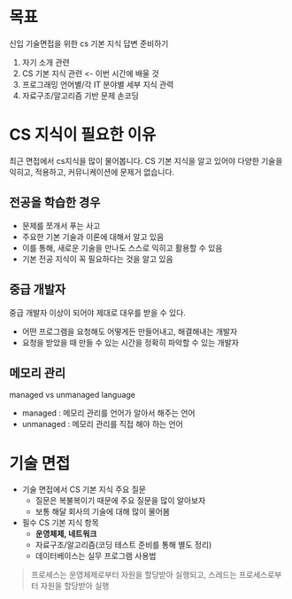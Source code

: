 # 목표

신입 기술면접을 위한 cs 기본 지식 답변 준비하기

1. 자기 소개 관련
2. CS 기본 지식 관련  <- 이번 시간에 배울 것
3. 프로그래밍 언어별/각 IT 분야별 세부 지식 관력
4. 자료구조/알고리즘 기반 문제 손코딩



# CS 지식이 필요한 이유

최근 면접에서 cs지식을 많이 물어봅니다. CS 기본 지식을 알고 있어야 다양한 기술을 익히고, 적용하고, 커뮤니케이션에 문제거 없습니다.

 

## 전공을 학습한 경우

- 문제를 쪼개서 푸는 사고
- 주요한 기본 기술과 이론에 대해서 알고 있음
- 이를 통해, 새로운 기술을 만나도 스스로 익히고 활용할 수 있음
- 기본 전공 지식이 꼭 필요하다는 것을 알고 있음



## 중급 개발자

중급 개발자 이상이 되어야 제대로 대우를 받을 수 있다.

- 어떤 프로그램을 요청해도 어떻게든 만들어내고, 해결해내는 개발자
- 요청을 받았을 때 만들 수 있는 시간을 정확히 파악할 수 있는 개발자

## 메모리 관리

managed vs unmanaged language

- managed : 메모리 관리를 언어가 알아서 해주는 언어
- unmanaged  : 메모리 관리를 직접 해야 하는 언어



# 기술 면접

- 기술 면접에서 CS 기본 지식 주요 질문
  - 질문은 복불복이기 때문에 주요 질문을 많이 알아보자
  - 보통 해달 회사의 기술에 대해 많이 물어봄
- 필수 CS 기본 지식 항목
  - **운영체제, 네트워크**
  - 자료구조/알고리즘(코딩 테스트 준비를 통해 별도 정리)
  - 데이터베이스는 실무 프로그램 사용법

> 프로세스는 운영체제로부터 자원을 할당받아 실행되고, 스레드는 프로세스로부터 자원을 할당받아 실행



